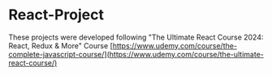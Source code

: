 # React-Project
These projects were developed following "The Ultimate React Course 2024: React, Redux & More" Course
[https://www.udemy.com/course/the-complete-javascript-course/](https://www.udemy.com/course/the-ultimate-react-course/)
